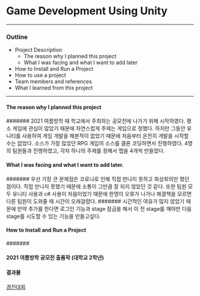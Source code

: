 # Game Development Using Unity
---

### Outline
  + Project Description
    + The reason why I planned this project
    + What I was facing and what I want to add later
  + How to Install and Run a Project
  + How to use a project
  + Team members and references
  + What I learned from this project
 
 ---
#### The reason why I planned this project
####### 2021 여름방학 때 학교에서 주최하는 공모전에 나가기 위해 시작하였다. 평소 게임에 관심이 많았기 때문에 자연스럽게 주제는 게임으로 정했다. 하지만 그동안 유니티를 사용하여 게임 개발을 해본적이 없었기 때문에 처음부터 온전히 개발을 시작할 수는 없었다. 소스가 가장 많았던 RPG 게임의 소스를 클론 코딩하면서 진행하였다. 4명의 팀원들과 진행하였고, 각자 하나의 주제를 정해서 맵을 4개씩 만들었다. 
 
#### What I was facing and what I want to add later.
####### 우선 가장 큰 문제점은 코로나로 인해 직접 만나지 못하고 화상회의만 했던 점이다. 직접 만나지 못했기 때문에 소통이 그만큼 잘 되지 않았던 것 같다. 또한 팀원 모두 유니티 사용과 c# 사용이 처음이었기 때문에 한명이 오류가 나거나 해결책을 모르면 다른 팀원이 도와줄 때 시간이 오래걸렸다. 
####### 시간적인 여유가 많지 않았기 때문에 만약 추가를 한다면 로그인 기능과 stage 잠금을 해서 이 전 stage를 깨야만 다음 stage를 시도할 수 있는 기능을 만들고싶다. 
 
#### How to Install and Run a Project
####### 
 
#### 2021 여름방학 공모전 출품작 (대학교 2학년)
#### 결과물
[경진대회](https://blog.naver.com/oouk1/222670106251)
